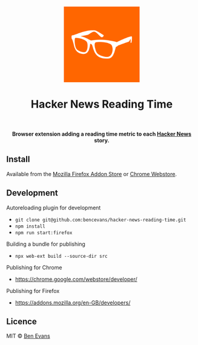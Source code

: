 
<h1 align="center">
  <br>
  <a href="https://github.com/bencevans/hacker-news-reading-time"><img src="assets/logo.svg" alt="hacker-news-reading-time logo" width="200"></a>
  <br>
  <br/>
  Hacker News Reading Time
  <br>
  <br>
</h1>

<p align="center">
  <b>Browser extension adding a reading time metric to each <a href="https://news.ycombinator.com">Hacker News</a> story.</b>
</p>



## Install

Available from the [Mozilla Firefox Addon Store](https://addons.mozilla.org/en-US/firefox/addon/hacker-news-reading-time/) or [Chrome Webstore](https://chrome.google.com/webstore/detail/hacker-news-reading-time/oepadbhedpegnnijmhcobkenjhijkmal).

## Development

Autoreloading plugin for development

* `git clone git@github.com:bencevans/hacker-news-reading-time.git`
* `npm install`
* `npm run start:firefox`

Building a bundle for publishing

* `npx web-ext build --source-dir src`

Publishing for Chrome

* https://chrome.google.com/webstore/developer/

Publishing for Firefox

* https://addons.mozilla.org/en-GB/developers/

## Licence

MIT &copy; [Ben Evans](https://bencevans.io)

